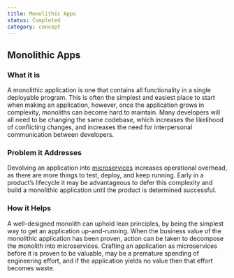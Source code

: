 ```yaml
---
title: Monolithic Apps
status: Completed
category: concept
---
```

## Monolithic Apps

### What it is
A monolithic application is one that contains all functionality in a single deployable program. This is often the simplest and easiest place to start when making an application, however, once the application grows in complexity, monoliths can become hard to maintain. Many developers will all need to be changing the same codebase, which increases the likelihood of conflicting changes, and increases the need for interpersonal communication between developers.

### Problem it Addresses
Devolving an application into [microservices](https://github.com/cncf/glossary/blob/main/definitions/microservices.md) increases operational overhead, as there are more things to test, deploy, and keep running. Early in a product’s lifecycle it may be advantageous to defer this complexity and build a monolithic application until the product is determined successful.

### How it Helps
A well-designed monolith can uphold lean principles, by being the simplest way to get an application up-and-running. When the business value of the monolithic application has been proven, action can be taken to decompose the monolith into microservices. Crafting an application as microservices before it is proven to be valuable, may be a premature spending of engineering effort, and if the application yields no value then that effort becomes waste.

